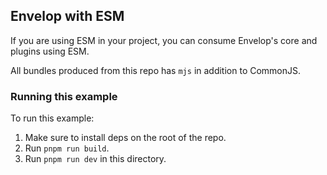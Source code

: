 ## Envelop with ESM

If you are using ESM in your project, you can consume Envelop's core and plugins using ESM.

All bundles produced from this repo has `mjs` in addition to CommonJS.

### Running this example

To run this example:

1. Make sure to install deps on the root of the repo.
2. Run `pnpm run build`.
3. Run `pnpm run dev` in this directory.

